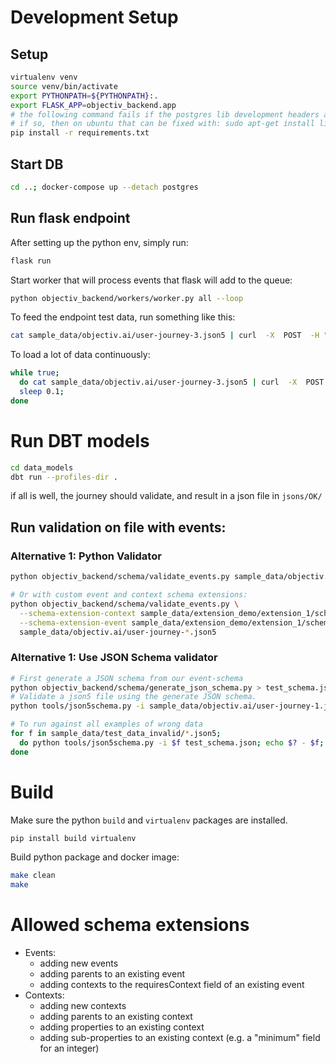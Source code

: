 
# Development Setup
## Setup
```bash
virtualenv venv
source venv/bin/activate
export PYTHONPATH=${PYTHONPATH}:.
export FLASK_APP=objectiv_backend.app
# the following command fails if the postgres lib development headers are not present
# if so, then on ubuntu that can be fixed with: sudo apt-get install libpq-dev
pip install -r requirements.txt
```

## Start DB
```bash
cd ..; docker-compose up --detach postgres
```
## Run flask endpoint
After setting up the python env, simply run:
```bash
flask run
```
Start worker that will process events that flask will add to the queue:
```bash
python objectiv_backend/workers/worker.py all --loop
```
 

To feed the endpoint test data, run something like this:
```bash
cat sample_data/objectiv.ai/user-journey-3.json5 | curl  -X  POST  -H "Content-Type: application/data" --data-binary @- http://127.0.0.1:5000/
```

To load a lot of data continuously:
```bash
while true;
  do cat sample_data/objectiv.ai/user-journey-3.json5 | curl  -X  POST  -H "Content-Type: application/data" --data-binary @- http://127.0.0.1:5000/;
  sleep 0.1;
done
```

# Run DBT models
```bash
cd data_models
dbt run --profiles-dir .  
```

if all is well, the journey should validate, and result in a json file in `jsons/OK/`

## Run validation on file with events:
### Alternative 1: Python Validator
```bash
python objectiv_backend/schema/validate_events.py sample_data/objectiv.ai/user-journey-1.json5

# Or with custom event and context schema extensions:
python objectiv_backend/schema/validate_events.py \
  --schema-extension-context sample_data/extension_demo/extension_1/schema_extension_context.json \
  --schema-extension-event sample_data/extension_demo/extension_1/schema_extension_event.json \
  sample_data/objectiv.ai/user-journey-*.json5
```
### Alternative 1: Use JSON Schema validator
```bash
# First generate a JSON schema from our event-schema
python objectiv_backend/schema/generate_json_schema.py > test_schema.json
# Validate a json5 file using the generate JSON schema.
python tools/json5schema.py -i sample_data/objectiv.ai/user-journey-1.json5 test_schema.json

# To run against all examples of wrong data
for f in sample_data/test_data_invalid/*.json5;
  do python tools/json5schema.py -i $f test_schema.json; echo $? - $f;
done

```

# Build
Make sure the python `build` and `virtualenv` packages are installed.
```bash
pip install build virtualenv
```

Build python package and docker image:
```bash
make clean
make
```


# Allowed schema extensions
* Events:
    * adding new events
    * adding parents to an existing event
    * adding contexts to the requiresContext field of an existing event
* Contexts:
    * adding new contexts
    * adding parents to an existing context
    * adding properties to an existing context
    * adding sub-properties to an existing context (e.g. a "minimum" field for an integer)
